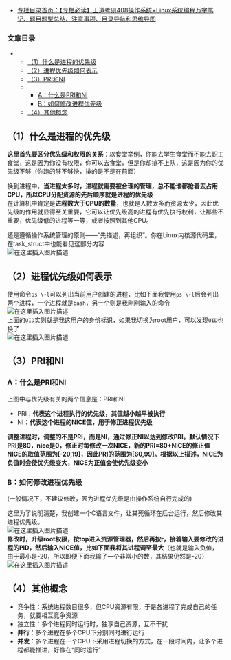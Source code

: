  

- [专栏目录首页：【专栏必读】王道考研408操作系统+Linux系统编程万字笔记、题目题型总结、注意事项、目录导航和思维导图](https://zhangxing-tech.blog.csdn.net/article/details/121004242?spm=1001.2014.3001.5502)

### 文章目录

- - [（1）什么是进程的优先级](#1_4)
  - [（2）进程优先级如何表示](#2_14)
  - [（3）PRI和NI](#3PRINI_20)
  - - [A：什么是PRI和NI](#APRINI_21)
    - [B：如何修改进程优先级](#B_31)
  - [（4）其他概念](#4_38)

## （1）什么是进程的优先级

**这里首先要区分优先级和权限的关系**：以食堂举例，你能去学生食堂而不能去职工食堂，这是因为你没有权限，你可以去食堂，但是你却排不上队，这是因为你的优先级不够（你跑的够不够快，排的是不是在前面）

换到进程中，**当进程太多时，进程就需要被合理的管理，总不能谁都抢着去占用CPU，所以CPU分配资源的先后顺序就是进程的优先级**  
在计算机中肯定是**进程数大于CPU的数量**，也就是人数太多而资源太少，因此优先级的作用就显得至关重要，它可以让优先级高的进程有优先执行权利，让那些不重要，优先级低的进程等一等，或者按照到其他CPU。

还是遵循操作系统管理的原则——“先描述，再组织”。你在Linux内核源代码里，在task\_struct中也能看见这部分内容  
![在这里插入图片描述](https://ziquyun.com/main/csdn/img?url=https%3A%2F%2Fimg-blog.csdnimg.cn%2F20210307192348685.png%3Fx-oss-process%3Dimage%2Fwatermark%2Ctype_ZmFuZ3poZW5naGVpdGk%2Cshadow_10%2Ctext_aHR0cHM6Ly9ibG9nLmNzZG4ubmV0L3FxXzM5MTgzMDM0%2Csize_16%2Ccolor_FFFFFF%2Ct_70&rfUrl=https%3A%2F%2Fzhangxing-tech.blog.csdn.net%2Farticle%2Fdetails%2F116189083)

## （2）进程优先级如何表示

使用命令`ps \-l`可以列出当前用户创建的进程，比如下面我使用`ps \-l`后会列出两个进程，一个进程就是`bash`，另一个则是我刚刚输入的命令  
![在这里插入图片描述](https://ziquyun.com/main/csdn/img?url=https%3A%2F%2Fimg-blog.csdnimg.cn%2F20210307184948806.png%3Fx-oss-process%3Dimage%2Fwatermark%2Ctype_ZmFuZ3poZW5naGVpdGk%2Cshadow_10%2Ctext_aHR0cHM6Ly9ibG9nLmNzZG4ubmV0L3FxXzM5MTgzMDM0%2Csize_16%2Ccolor_FFFFFF%2Ct_70&rfUrl=https%3A%2F%2Fzhangxing-tech.blog.csdn.net%2Farticle%2Fdetails%2F116189083)  
上面的`UID`实则就是我这用户的身份标识，如果我切换为root用户，可以发现`UID`也换了  
![在这里插入图片描述](https://ziquyun.com/main/csdn/img?url=https%3A%2F%2Fimg-blog.csdnimg.cn%2F20210307185241264.png&rfUrl=https%3A%2F%2Fzhangxing-tech.blog.csdn.net%2Farticle%2Fdetails%2F116189083)

## （3）PRI和NI

### A：什么是PRI和NI

上图中与优先级有关的两个信息是：PRI和NI

- PRI：**代表这个进程执行的优先级，其值越小越早被执行**
- NI：**代表这个进程的NICE值，用于修正进程优先级**

**调整进程时，调整的不是PRI，而是NI，通过修正NI以达到修改PRI。默认情况下PRI是80，nice是0，修正时每修改一次NICE，新的PRI=80+NICE的修正值**  
**NICE的取值范围为\[-20,19\]，因此PRI的范围为\[60,99\]。根据以上描述，NICE为负值时会使优先级变大，NICE为正值会使优先级变小**

### B：如何修改进程优先级

\(一般情况下，不建议修改，因为进程优先级是由操作系统自行完成的\)

这里为了说明清楚，我创建一个C语言文件，让其死循环在后台运行，然后修改其进程优先级。  
![在这里插入图片描述](https://ziquyun.com/main/csdn/img?url=https%3A%2F%2Fimg-blog.csdnimg.cn%2F2021030719103054.png%3Fx-oss-process%3Dimage%2Fwatermark%2Ctype_ZmFuZ3poZW5naGVpdGk%2Cshadow_10%2Ctext_aHR0cHM6Ly9ibG9nLmNzZG4ubmV0L3FxXzM5MTgzMDM0%2Csize_16%2Ccolor_FFFFFF%2Ct_70&rfUrl=https%3A%2F%2Fzhangxing-tech.blog.csdn.net%2Farticle%2Fdetails%2F116189083)  
**修改时，升级root权限，按top进入资源管理器，然后再按r，接着输入要修改的进程的PID，然后输入NICE值，比如下面我将其进程调至最大**（也就是输入负值，由于最小是-20，所以即便下面我输了一个非常小的数，其结果仍然是-20）  
![在这里插入图片描述](https://ziquyun.com/main/csdn/img?url=https%3A%2F%2Fimg-blog.csdnimg.cn%2F20210307191533855.gif&rfUrl=https%3A%2F%2Fzhangxing-tech.blog.csdn.net%2Farticle%2Fdetails%2F116189083)

## （4）其他概念

- 竞争性：系统进程数目很多，但CPU资源有限，于是各进程了完成自己的任务，就要相互竞争资源
- 独立性：多个进程同时运行时，独享自己资源，互不干扰
- **并行**：多个进程在多个CPU下分别同时进行运行
- **并发**：多个进程在一个CPU下采用进程切换的方式，在一段时间内，让多个进程都能推进，好像在“同时运行”